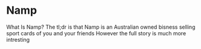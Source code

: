 # Namp

What Is Namp?
The tl;dr is that Namp is an Australian owned bisness selling sport cards of you and your friends However the full story is much more intresting
